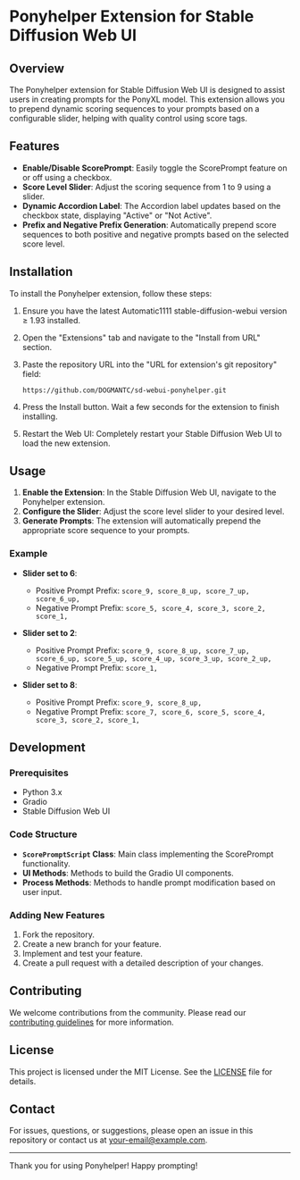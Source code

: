 
# Ponyhelper Extension for Stable Diffusion Web UI

## Overview

The Ponyhelper extension for Stable Diffusion Web UI is designed to assist users in creating prompts for the PonyXL model. This extension allows you to prepend dynamic scoring sequences to your prompts based on a configurable slider, helping with quality control using score tags.

## Features

- **Enable/Disable ScorePrompt**: Easily toggle the ScorePrompt feature on or off using a checkbox.
- **Score Level Slider**: Adjust the scoring sequence from 1 to 9 using a slider.
- **Dynamic Accordion Label**: The Accordion label updates based on the checkbox state, displaying "Active" or "Not Active".
- **Prefix and Negative Prefix Generation**: Automatically prepend score sequences to both positive and negative prompts based on the selected score level.

## Installation

To install the Ponyhelper extension, follow these steps:

1. Ensure you have the latest Automatic1111 stable-diffusion-webui version ≥ 1.93 installed.

2. Open the "Extensions" tab and navigate to the "Install from URL" section.

3. Paste the repository URL into the "URL for extension's git repository" field:

   ```
   https://github.com/DOGMANTC/sd-webui-ponyhelper.git
   ```

4. Press the Install button. Wait a few seconds for the extension to finish installing.

5. Restart the Web UI: Completely restart your Stable Diffusion Web UI to load the new extension.

## Usage

1. **Enable the Extension**: In the Stable Diffusion Web UI, navigate to the Ponyhelper extension.
2. **Configure the Slider**: Adjust the score level slider to your desired level.
3. **Generate Prompts**: The extension will automatically prepend the appropriate score sequence to your prompts.

### Example

- **Slider set to 6**:
  - Positive Prompt Prefix: `score_9, score_8_up, score_7_up, score_6_up, `
  - Negative Prompt Prefix: `score_5, score_4, score_3, score_2, score_1, `

- **Slider set to 2**:
  - Positive Prompt Prefix: `score_9, score_8_up, score_7_up, score_6_up, score_5_up, score_4_up, score_3_up, score_2_up, `
  - Negative Prompt Prefix: `score_1, `

- **Slider set to 8**:
  - Positive Prompt Prefix: `score_9, score_8_up, `
  - Negative Prompt Prefix: `score_7, score_6, score_5, score_4, score_3, score_2, score_1, `

## Development

### Prerequisites

- Python 3.x
- Gradio
- Stable Diffusion Web UI

### Code Structure

- **`ScorePromptScript` Class**: Main class implementing the ScorePrompt functionality.
- **UI Methods**: Methods to build the Gradio UI components.
- **Process Methods**: Methods to handle prompt modification based on user input.

### Adding New Features

1. Fork the repository.
2. Create a new branch for your feature.
3. Implement and test your feature.
4. Create a pull request with a detailed description of your changes.

## Contributing

We welcome contributions from the community. Please read our [contributing guidelines](CONTRIBUTING.md) for more information.

## License

This project is licensed under the MIT License. See the [LICENSE](LICENSE) file for details.

## Contact

For issues, questions, or suggestions, please open an issue in this repository or contact us at [your-email@example.com](mailto:your-email@example.com).

---

Thank you for using Ponyhelper! Happy prompting!
